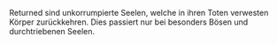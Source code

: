 Returned sind unkorrumpierte Seelen, welche in ihren Toten verwesten Körper zurückkehren. Dies passiert nur bei besonders Bösen und durchtriebenen Seelen.